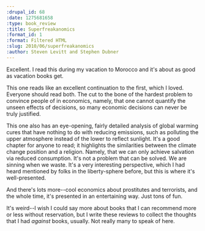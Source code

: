 ```yaml
--- 
:drupal_id: 68
:date: 1275681658
:type: book_review
:title: Superfreakanomics
:format_id: 1
:format: Filtered HTML
:slug: 2010/06/superfreakanomics
:author: Steven Levitt and Stephen Dubner
---
```

Excellent.  I read this during my vacation to Morocco and it's about as good as vacation books get.

This one reads like an excellent continuation to the first, which I loved.  Everyone should read both.  The cut to the bone of the hardest problem to convince people of in economics, namely, that one cannot quantify the unseen effects of decisions, so many economic decisions can never be truly justified.

This one also has an eye-opening, fairly detailed analysis of global warming cures that have nothing to do with reducing emissions, such as polluting the upper atmosphere instead of the lower to reflect sunlight.  It's a good chapter for anyone to read; it highlights the similarities between the climate change position and a religion.  Namely, that we can only achieve salvation via reduced consumption.  It's not a problem that can be solved.  We are sinning when we waste.  It's a very interesting perspective, which I had heard mentioned by folks in the liberty-sphere before, but this is where it's well-presented.

And there's lots more--cool economics about prostitutes and terrorists, and the whole time, it's presented in an entertaining way.  Just tons of fun.

It's weird--I wish I could say more about books that I can recommend more or less without reservation, but I write these reviews to collect the thoughts that I had *against* books, usually.  Not really many to speak of here.

